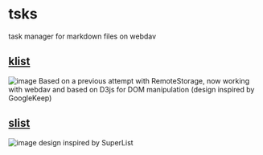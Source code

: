 # tsks
task manager for markdown files on webdav

## [klist](https://tsks.ldavid.fr/klist/)
![image](https://user-images.githubusercontent.com/3470988/208067963-b421c8bb-67d1-4a09-9135-4e6fab28e7d8.png)
Based on a previous attempt with RemoteStorage, now working with webdav and based on D3js for DOM manipulation (design inspired by GoogleKeep)

## [slist](https://tsks.ldavid.fr/slist/)
![image](https://user-images.githubusercontent.com/3470988/208068158-17688f90-ecef-4031-b1ed-3e6726e122fa.png)
design inspired by SuperList
